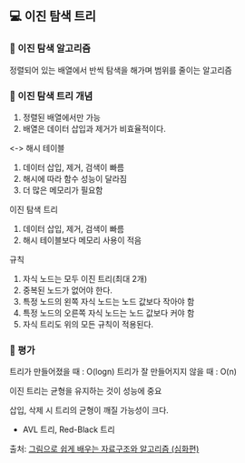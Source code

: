 ## 💻 이진 탐색 트리

### 📌 이진 탐색 알고리즘

정렬되어 있는 배열에서 반씩 탐색을 해가며 범위를 줄이는 알고리즘

### 📌 이진 탐색 트리 개념

1. 정렬된 배열에서만 가능
2. 배열은 데이터 삽입과 제거가 비효율적이다.

<-> 해시 테이블

1. 데이터 삽입, 제거, 검색이 빠름
2. 해시에 따라 함수 성능이 달라짐
3. 더 많은 메모리가 필요함

이진 탐색 트리

1. 데이터 삽입, 제거, 검색이 빠름
2. 해시 테이블보다 메모리 사용이 적음

규칙

1. 자식 노드는 모두 이진 트리(최대 2개)
2. 중복된 노드가 없어야 한다.
3. 특정 노드의 왼쪽 자식 노드는 노드 값보다 작아야 함
4. 특정 노드의 오른쪽 자식 노드는 노드 값보다 커야 함
5. 자식 트리도 위의 모든 규칙이 적용된다.

### 📌 평가

트리가 만들어졌을 때 : O(logn)
트리가 잘 만들어지지 않을 때 : O(n)

이진 트리는 균형을 유지하는 것이 성능에 중요

삽입, 삭제 시 트리의 균형이 깨질 가능성이 크다.

-   AVL 트리, Red-Black 트리

출처: [그림으로 쉽게 배우는 자료구조와 알고리즘 (심화편)](https://www.inflearn.com/course/%EA%B7%B8%EB%A6%BC%EC%9C%BC%EB%A1%9C-%EC%89%BD%EA%B2%8C-%EC%9E%90%EB%A3%8C%EA%B5%AC%EC%A1%B0-%EC%95%8C%EA%B3%A0%EB%A6%AC%EC%A6%98-%EC%8B%AC%ED%99%94/dashboard)
